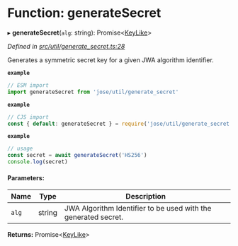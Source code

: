 # Function: generateSecret

▸ **generateSecret**(`alg`: string): Promise<[KeyLike](../types/_types_d_.keylike.md)\>

*Defined in [src/util/generate_secret.ts:28](https://github.com/panva/jose/blob/v3.7.1/src/util/generate_secret.ts#L28)*

Generates a symmetric secret key for a given JWA algorithm identifier.

**`example`** 
```js
// ESM import
import generateSecret from 'jose/util/generate_secret'
```

**`example`** 
```js
// CJS import
const { default: generateSecret } = require('jose/util/generate_secret')
```

**`example`** 
```js
// usage
const secret = await generateSecret('HS256')
console.log(secret)
```

#### Parameters:

Name | Type | Description |
------ | ------ | ------ |
`alg` | string | JWA Algorithm Identifier to be used with the generated secret.  |

**Returns:** Promise<[KeyLike](../types/_types_d_.keylike.md)\>
